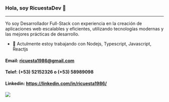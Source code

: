 ### Hola, soy RicuestaDev 👋
<hr>
Yo soy Desarrollador Full-Stack con experiencia en la creación de aplicaciones web escalables y eficientes, utilizando tecnologías modernas y las mejores prácticas de desarrollo.


- 🔭 Actulmente estoy trabajando con Nodejs, Typescript, Javascript, Reactjs

#### Email: ricuesta1986@gmail.com 
#### Telef: (+53) 52152326 o (+53) 58989098
#### Linkedin: https://linkedin.com/in/ricuesta1986/

  <div>
<a href="https://github.com/ricuesta86">
  <img align="center" src="https://github-readme-stats.vercel.app/api?username=ricuesta86&show_icons=true&theme=default" />
</a>
  </div>

